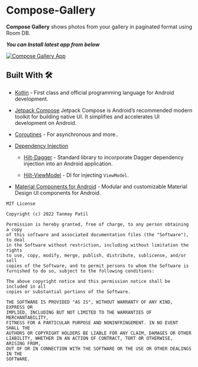 # Compose-Gallery

**Compose Gallery** shows photos from your gallery in paginated format using Room DB.


***You can Install latest app from below***

[![Compose Gallery App](https://img.shields.io/badge/ComposeGallery-APK-blue.svg?style=for-the-badge&logo=android&color=blue)](https://github.com/Patil-Tanmay/Compose-Gallery/releases/download/v1.0/ComposeGallery.apk)

## Built With 🛠
- [Kotlin](https://kotlinlang.org/) - First class and official programming language for Android development.

- [Jetpack Compose](https://developer.android.com/jetpack/compose?gclid=CjwKCAjwo7iiBhAEEiwAsIxQEb7jEL9aywyvon1YvS0MpewbWn-pD8QByx5gkgSgWMkm8t5-k_bWYRoCnbkQAvD_BwE&gclsrc=aw.ds) Jetpack Compose is Android’s recommended modern toolkit for building native UI. It simplifies and accelerates UI development on Android.

- [Coroutines](https://kotlinlang.org/docs/reference/coroutines-overview.html) - For asynchronous and more..

- [Dependency Injection](https://developer.android.com/training/dependency-injection)  
  - [Hilt-Dagger](https://dagger.dev/hilt/) - Standard library to incorporate Dagger dependency injection into an Android application.

  - [Hilt-ViewModel](https://developer.android.com/training/dependency-injection/hilt-jetpack) - DI for injecting `ViewModel`.

- [Material Components for Android](https://github.com/material-components/material-components-android) - Modular and customizable Material Design UI components for Android.



```
MIT License

Copyright (c) 2022 Tanmay Patil

Permission is hereby granted, free of charge, to any person obtaining a copy
of this software and associated documentation files (the "Software"), to deal
in the Software without restriction, including without limitation the rights
to use, copy, modify, merge, publish, distribute, sublicense, and/or sell
copies of the Software, and to permit persons to whom the Software is
furnished to do so, subject to the following conditions:

The above copyright notice and this permission notice shall be included in all
copies or substantial portions of the Software.

THE SOFTWARE IS PROVIDED "AS IS", WITHOUT WARRANTY OF ANY KIND, EXPRESS OR
IMPLIED, INCLUDING BUT NOT LIMITED TO THE WARRANTIES OF MERCHANTABILITY,
FITNESS FOR A PARTICULAR PURPOSE AND NONINFRINGEMENT. IN NO EVENT SHALL THE
AUTHORS OR COPYRIGHT HOLDERS BE LIABLE FOR ANY CLAIM, DAMAGES OR OTHER
LIABILITY, WHETHER IN AN ACTION OF CONTRACT, TORT OR OTHERWISE, ARISING FROM,
OUT OF OR IN CONNECTION WITH THE SOFTWARE OR THE USE OR OTHER DEALINGS IN THE
SOFTWARE.
```
